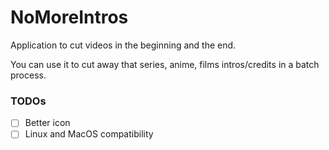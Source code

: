 # NoMoreIntros

Application to cut videos in the beginning and the end.

You can use it to cut away that series, anime, films intros/credits in a batch process.

### TODOs

- [ ] Better icon
- [ ] Linux and MacOS compatibility
